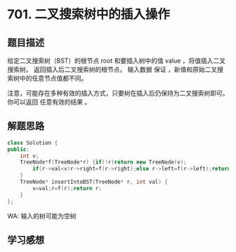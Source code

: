 # 701. 二叉搜索树中的插入操作

## 题目描述

给定二叉搜索树（BST）的根节点 root 和要插入树中的值 value ，将值插入二叉搜索树。 返回插入后二叉搜索树的根节点。 输入数据 保证 ，新值和原始二叉搜索树中的任意节点值都不同。

注意，可能存在多种有效的插入方式，只要树在插入后仍保持为二叉搜索树即可。 你可以返回 任意有效的结果 。

## 解题思路

```cpp
class Solution {
public:
    int v;
    TreeNode*f(TreeNode*r) {if(!r)return new TreeNode(v);
        if(r->val<v)r->right=f(r->right);else r->left=f(r->left);return r;
    }
    TreeNode* insertIntoBST(TreeNode* r, int val) {
        v=val;r=f(r);return r;
    }
};
```

WA: 输入的树可能为空树

## 学习感想